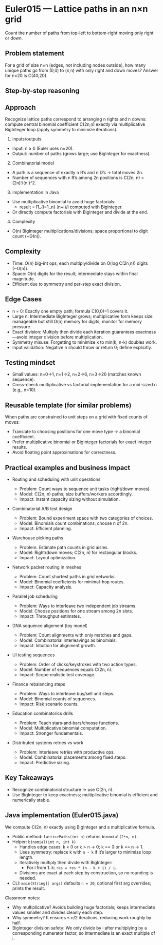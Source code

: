 # Euler015 — Lattice paths in an n×n grid

Count the number of paths from top-left to bottom-right moving only right or down.

## Problem statement

For a grid of size n×n (edges, not including nodes outside), how many unique paths go from (0,0) to (n,n) with only right and down moves? Answer for n=20 is C(40,20).

## Step-by-step reasoning

## Approach

Recognize lattice paths correspond to arranging n rights and n downs: compute central binomial coefficient C(2n,n) exactly via multiplicative BigInteger loop (apply symmetry to minimize iterations).

1) Inputs/outputs
- Input: n ≥ 0 (Euler uses n=20).
- Output: number of paths (grows large; use BigInteger for exactness).

2) Combinatorial model
- A path is a sequence of exactly n R’s and n D’s → total moves 2n.
- Number of sequences with n R’s among 2n positions is C(2n, n) = (2n)!/(n!)^2.

3) Implementation in Java
- Use multiplicative binomial to avoid huge factorials:
  - result = Π_{i=1..n} (n+i)/i computed with BigInteger.
- Or directly compute factorials with BigInteger and divide at the end.

4) Complexity
- O(n) BigInteger multiplications/divisions; space proportional to digit count (~Θ(n)).

## Complexity

- Time: O(n) big-int ops; each multiply/divide on O(log C(2n,n)) digits (~O(n)).
- Space: O(n) digits for the result; intermediate stays within final magnitude.
- Efficient due to symmetry and per-step exact division.

## Edge Cases

- n = 0: Exactly one empty path; formula C(0,0)=1 covers it.
- Large n: Intermediate BigInteger grows; multiplicative form keeps size manageable but still O(n) memory for digits; monitor for memory pressure.
- Exact division: Multiply then divide each iteration guarantees exactness—avoid integer division before multiplication.
- Symmetry misuse: Forgetting to minimize k to min(k, n-k) doubles work.
- Input validation: Negative n should throw or return 0; define explicitly.

## Testing mindset
- Small values: n=0→1, n=1→2, n=2→6, n=3→20 (matches known sequence).
- Cross-check multiplicative vs factorial implementation for a mid-sized n (e.g., n=10).


## Reusable template (for similar problems)

When paths are constrained to unit steps on a grid with fixed counts of moves:
- Translate to choosing positions for one move type → a binomial coefficient.
- Prefer multiplicative binomial or BigInteger factorials for exact integer results.
- Avoid floating point approximations for correctness.

## Practical examples and business impact

- Routing and scheduling with unit operations
  - Problem: Count ways to sequence unit tasks (right/down moves).
  - Model: C(2n, n) paths; size buffers/workers accordingly.
  - Impact: Instant capacity sizing without simulation.

- Combinatorial A/B test design
  - Problem: Bound experiment space with two categories of choices.
  - Model: Binomials count combinations; choose n of 2n.
  - Impact: Efficient planning.

- Warehouse picking paths
  - Problem: Estimate path counts in grid aisles.
  - Model: Right/down moves; C(2n, n) for rectangular blocks.
  - Impact: Layout optimization.

- Network packet routing in meshes
  - Problem: Count shortest paths in grid networks.
  - Model: Binomial coefficients for minimal-hop routes.
  - Impact: Capacity analysis.

- Parallel job scheduling
  - Problem: Ways to interleave two independent job streams.
  - Model: Choose positions for one stream among 2n slots.
  - Impact: Throughput estimates.

- DNA sequence alignment (toy model)
  - Problem: Count alignments with only matches and gaps.
  - Model: Combinatorial interleavings as binomials.
  - Impact: Intuition for alignment growth.

- UI testing sequences
  - Problem: Order of clicks/keystrokes with two action types.
  - Model: Number of sequences equals C(2n, n).
  - Impact: Scope realistic test coverage.

- Finance rebalancing steps
  - Problem: Ways to interleave buy/sell unit steps.
  - Model: Binomial counts of sequences.
  - Impact: Risk scenario counts.

- Education combinatorics drills
  - Problem: Teach stars‑and‑bars/choose functions.
  - Model: Multiplicative binomial computation.
  - Impact: Stronger fundamentals.

- Distributed systems retries vs work
  - Problem: Interleave retries with productive ops.
  - Model: Combinatorial placements among fixed steps.
  - Impact: Predictive sizing.

## Key Takeaways

- Recognize combinatorial structure → use C(2n, n).
- Use BigInteger to keep exactness; multiplicative binomial is efficient and numerically stable.

## Java implementation (Euler015.java)

We compute C(2n, n) exactly using BigInteger and a multiplicative formula.

- Public method: `latticePaths(int n)` returns `binomial(2*n, n)`.
- Helper: `binomial(int n, int k)`
  - Handles edge cases: k < 0 or k > n → 0; k == 0 or k == n → 1.
  - Uses symmetry: replace k with `n - k` if it’s larger to minimize loop length.
  - Iteratively multiply then divide with BigInteger:
    - For i from 1..k: `res = res * (n - k + i) / i`.
  - Divisions are exact at each step by construction, so no rounding is needed.
- CLI: `main(String[] args)` defaults `n = 20`; optional first arg overrides; prints the result.

Classroom notes:
- Why multiplicative? Avoids building huge factorials; keeps intermediate values smaller and divides cleanly each step.
- Why symmetry? It ensures ≤ n/2 iterations, reducing work roughly by half.
- BigInteger division safety: We only divide by i after multiplying by a corresponding numerator factor, so intermediate is an exact multiple of i.

